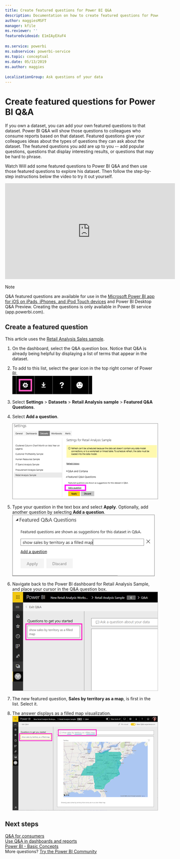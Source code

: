 ```yaml
---
title: Create featured questions for Power BI Q&A
description: Documentation on how to create featured questions for Power BI Q&A
author: maggiesMSFT
manager: kfile
ms.reviewer: ''
featuredvideoid: E1mIAyEXuF4

ms.service: powerbi
ms.subservice: powerbi-service
ms.topic: conceptual
ms.date: 05/13/2019
ms.author: maggies

LocalizationGroup: Ask questions of your data
---
```

# Create featured questions for Power BI Q&A
If you own a dataset, you can add your own featured questions to that dataset. Power BI Q&A will show those questions to colleagues who consume reports based on that dataset.  Featured questions give your colleagues ideas about the types of questions they can ask about the dataset. The featured questions you add are up to you -- add popular questions, questions that display interesting results, or questions that may be hard to phrase.

Watch Will add some featured questions to Power BI Q&A and then use those featured questions to explore his dataset. Then follow the step-by-step instructions below the video to try it out yourself.

<iframe width="560" height="315" src="https://www.youtube.com/embed/E1mIAyEXuF4" frameborder="0" allowfullscreen></iframe>

> [!NOTE]
> Q&A featured questions are available for use in the [Microsoft Power BI app for iOS on iPads, iPhones, and iPod Touch devices](consumer/mobile/mobile-apps-ios-qna.md) and Power BI Desktop Q&A Preview. Creating the questions is only available in Power BI service (app.powerbi.com).
> 

## Create a featured question

This article uses the [Retail Analysis Sales sample](sample-datasets.md).

1. On the dashboard, select the Q&A question box.   Notice that Q&A is already being helpful by displaying a list of terms that appear in the dataset.
2. To add to this list, select the gear icon in the top right corner of Power BI.  
   ![gear icon](media/service-q-and-a-create-featured-questions/pbi_gearicon2.jpg)
3. Select **Settings** &gt; **Datasets** &gt; **Retail Analysis sample** &gt; **Featured Q&A Questions**.  
4. Select **Add a question**.
   
   ![Settings menu](media/service-q-and-a-create-featured-questions/power-bi-settings.png)
5. Type your question in the text box and select **Apply**.   Optionally, add another question by selecting **Add a question**.  
   ![Featured Q&A Questions pane](media/service-q-and-a-create-featured-questions/power-bi-type-featured-question.png)
6. Navigate back to the Power BI dashboard for Retail Analysis Sample, and place your cursor in the Q&A question box.   
   ![Q&A question box with featured question](media/service-q-and-a-create-featured-questions/power-bi-qna-featured-question-to-start.png)
7. The new featured question, **Sales by territory as a map**, is first in the list. Select it.  
8. The answer displays as a filled map visualization.  
   ![Q&A featured question answered: map visualization](media/service-q-and-a-create-featured-questions/power-bi-qna-featured-question.png)

## Next steps

[Q&A for consumers](consumer/end-user-q-and-a.md)  
[Use Q&A in dashboards and reports](power-bi-tutorial-q-and-a.md)  
[Power BI - Basic Concepts](consumer/end-user-basic-concepts.md)  
More questions? [Try the Power BI Community](http://community.powerbi.com/)

